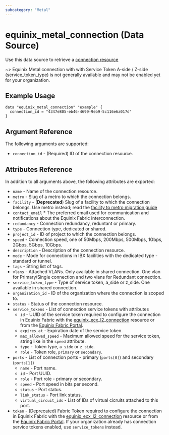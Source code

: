 ```yaml
---
subcategory: "Metal"
---
```


# equinix_metal_connection (Data Source)

Use this data source to retrieve a [connection resource](https://metal.equinix.com/developers/docs/networking/fabric/)

~> Equinix Metal connection with with Service Token A-side / Z-side (service_token_type) is not generally available and may not be enabled yet for your organization.

## Example Usage

```hcl
data "equinix_metal_connection" "example" {
  connection_id = "4347e805-eb46-4699-9eb9-5c116e6a017d"
}
```

## Argument Reference

The following arguments are supported:

* `connection_id` - (Required) ID of the connection resource.

## Attributes Reference

In addition to all arguments above, the following attributes are exported:

* `name` - Name of the connection resource.
* `metro` - Slug of a metro to which the connection belongs.
* `facility` - (**Deprecated**) Slug of a facility to which the connection belongs. Use metro instead; read the [facility to metro migration guide](https://registry.terraform.io/providers/equinix/equinix/latest/docs/guides/migration_guide_facilities_to_metros_devices)
* `contact_email` * The preferred email used for communication and notifications about the Equinix Fabric interconnection.
* `redundancy` - Connection redundancy, reduntant or primary.
* `type` - Connection type, dedicated or shared.
* `project_id` - ID of project to which the connection belongs.
* `speed` - Connection speed, one of 50Mbps, 200Mbps, 500Mbps, 1Gbps, 2Gbps, 5Gbps, 10Gbps.
* `description` - Description of the connection resource.
* `mode` - Mode for connections in IBX facilities with the dedicated type - standard or tunnel.
* `tags` - String list of tags.
* `vlans` - Attached VLANs. Only available in shared connection. One vlan for Primary/Single connection and two vlans for Redundant connection.
* `service_token_type` - Type of service token, a_side or z_side. One available in shared connection.
* `organization_id` - ID of the organization where the connection is scoped to.
* `status` - Status of the connection resource.
* `service_tokens` - List of connection service tokens with attributes
  * `id` - UUID of the service token required to configure the connection in Equinix Fabric with the [equinix_ecx_l2_connection](../resources/equinix_ecx_l2_connection.md) resource or from the [Equinix Fabric Portal](https://ecxfabric.equinix.com/dashboard).
  * `expires_at` - Expiration date of the service token.
  * `max_allowed_speed` - Maximum allowed speed for the service token, string like in the `speed` attribute.
  * `type` - Token type, `a_side` or `z_side`.
  * `role` - Token role, `primary` or `secondary`.
* `ports` - List of connection ports - primary (`ports[0]`) and secondary (`ports[1]`)
  * `name` - Port name.
  * `id` - Port UUID.
  * `role` - Port role - primary or secondary.
  * `speed` - Port speed in bits per second.
  * `status` - Port status.
  * `link_status` - Port link status.
  * `virtual_circuit_ids` - List of IDs of virtual cicruits attached to this port.
* `token` - (Deprecated) Fabric Token required to configure the connection in Equinix Fabric with the [equinix_ecx_l2_connection](../resources/equinix_ecx_l2_connection.md) resource or from the [Equinix Fabric Portal](https://ecxfabric.equinix.com/dashboard). If your organization already has connection service tokens enabled, use `service_tokens` instead.
